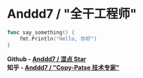 # Anddd7 / "全干工程师"

```go
func say_something() {
    fmt.Println("Hello, 你好")
}
```

**Github - [Anddd7 / 混点 Star](https://github.com/Anddd7)** \
**知乎 - [Anddd7 / "Copy-Patse 技术专家"](https://www.zhihu.com/people/anddd7)**
